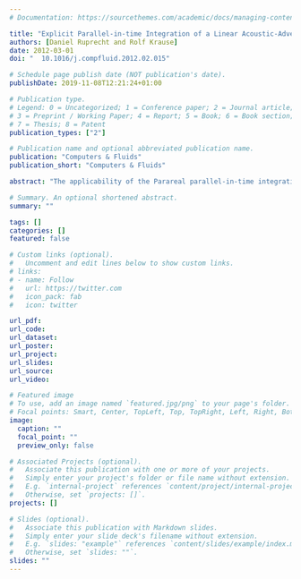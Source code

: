 ```yaml
---
# Documentation: https://sourcethemes.com/academic/docs/managing-content/

title: "Explicit Parallel-in-time Integration of a Linear Acoustic-Advection System"
authors: [Daniel Ruprecht and Rolf Krause]
date: 2012-03-01
doi: "	10.1016/j.compfluid.2012.02.015"

# Schedule page publish date (NOT publication's date).
publishDate: 2019-11-08T12:21:24+01:00

# Publication type.
# Legend: 0 = Uncategorized; 1 = Conference paper; 2 = Journal article;
# 3 = Preprint / Working Paper; 4 = Report; 5 = Book; 6 = Book section;
# 7 = Thesis; 8 = Patent
publication_types: ["2"]

# Publication name and optional abbreviated publication name.
publication: "Computers & Fluids"
publication_short: "Computers & Fluids"

abstract: "The applicability of the Parareal parallel-in-time integration scheme for the solution of a linear, two-dimensional hyperbolic acoustic-advection system, which is often used as a test case for integration schemes for numerical weather prediction (NWP), is addressed. Parallel-in-time schemes are a possible way to increase, on the algorithmic level, the amount of parallelism, a requirement arising from the rapidly growing number of CPUs in high performance computer systems. A recently introduced modification of the “parallel implicit time-integration algorithm” could successfully solve hyperbolic problems arising in structural dynamics. It has later been cast into the framework of Parareal. The present paper adapts this modified Parareal and employs it for the solution of a hyperbolic flow problem, where the initial value problem solved in parallel arises from the spatial discretization of a partial differential equation by a finite difference method. It is demonstrated that the modified Parareal is stable and can produce reasonably accurate solutions while allowing for a noticeable reduction of the time-to-solution. The implementation relies on integration schemes already widely used in NWP (RK-3, partially split forward Euler, forward–backward). It is demonstrated that using an explicit partially split scheme for the coarse integrator allows to avoid the use of an implicit scheme while still achieving speedup."

# Summary. An optional shortened abstract.
summary: ""

tags: []
categories: []
featured: false

# Custom links (optional).
#   Uncomment and edit lines below to show custom links.
# links:
# - name: Follow
#   url: https://twitter.com
#   icon_pack: fab
#   icon: twitter

url_pdf:
url_code:
url_dataset:
url_poster:
url_project:
url_slides:
url_source:
url_video:

# Featured image
# To use, add an image named `featured.jpg/png` to your page's folder. 
# Focal points: Smart, Center, TopLeft, Top, TopRight, Left, Right, BottomLeft, Bottom, BottomRight.
image:
  caption: ""
  focal_point: ""
  preview_only: false

# Associated Projects (optional).
#   Associate this publication with one or more of your projects.
#   Simply enter your project's folder or file name without extension.
#   E.g. `internal-project` references `content/project/internal-project/index.md`.
#   Otherwise, set `projects: []`.
projects: []

# Slides (optional).
#   Associate this publication with Markdown slides.
#   Simply enter your slide deck's filename without extension.
#   E.g. `slides: "example"` references `content/slides/example/index.md`.
#   Otherwise, set `slides: ""`.
slides: ""
---
```


